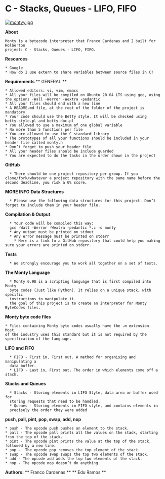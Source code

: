 # C - Stacks, Queues - LIFO, FIFO

[![montyy.jpg](https://i.postimg.cc/KYs2cGKj/montyy.jpg)](https://postimg.cc/QB5P0rJZ)

**About**

	Monty is a bytecode interpreter that Franco Cardenas and I built for Holberton 
	project: C - Stacks, Queues - LIFO, FIFO.

**Resources**

	* Google
	* How do I use extern to share variables between source files in C?

**Requirements**
** GENERAL **

    * Allowed editors: vi, vim, emacs
    * All your files will be compiled on Ubuntu 20.04 LTS using gcc, using the options -Wall -Werror -Wextra -pedantic
    * All your files should end with a new line
    * A README.md file, at the root of the folder of the project is mandatory
    * Your code should use the Betty style. It will be checked using betty-style.pl and betty-doc.pl
    * You allowed to use a maximum of one global variable
    * No more than 5 functions per file
    * You are allowed to use the C standard library
    * The prototypes of all your functions should be included in your header file called monty.h
    * Don’t forget to push your header file
    * All your header files should be include guarded
    * You are expected to do the tasks in the order shown in the project

**GitHub**

      * There should be one project repository per group. If you clone/fork/whatever a project repository with the same name before the second deadline, you risk a 0% score.

**MORE INFO**
**Data Structures**

      * Please use the following data structures for this project. Don’t forget to include them in your header file.

**Compilation & Output**
      
      * Your code will be compiled this way:
      gcc -Wall -Werror -Wextra -pedantic *.c -o monty
      * Any output must be printed on stdout
      * Any error message must be printed on stderr
      	* Here is a link to a GitHub repository that could help you making sure your errors are printed on stderr.

**Tests**
      
      * We strongly encourage you to work all together on a set of tests.

**The Monty Language**

      * Monty 0.98 is a scripting language that is first compiled into Monty
      byte codes (Just like Python). It relies on a unique stack, with specific
      instructions to manipulate it.
      the goal of this project is to create an interpreter for Monty ByteCodes files.

**Monty byte code files**

	* Files containing Monty byte codes usually have the .m extension. Most
	of the industry uses this standard but it is not required by the
	specification of the language.

**LIFO and FIFO**

      * FIFO - First in, First out. A method for organising and manipulating a
      data buffer.
      * LIFO - Last in, First out. The order in which elements come off a stack.

**Stacks and Queues**

      * Stacks - Storing elements in LIFO Style, data area or buffer used for
      storing requests that need to be handled.
      * Queues - Storing elements in FIFO style, and contains elements in
      precisely the order they were added

**push, pall, pint, pop, swap, add, nop**

	* push - The opcode push pushes an element to the stack.
	* pall - The opcode pall prints all the values on the stack, starting
	from the top of the stack.
	* pint - The opcode pint prints the value at the top of the stack,
	followed by a new line.
	* pop -  The opcode pop removes the top element of the stack.
	* swap - The opcode swap swaps the top two elements of the stack.
	* add - The opcode add adds the top two elements of the stack.
	* nop - The opcode nop doesn’t do anything.
	
**Authors:**
** Franco Cardenas **
** Edu Ramos **
